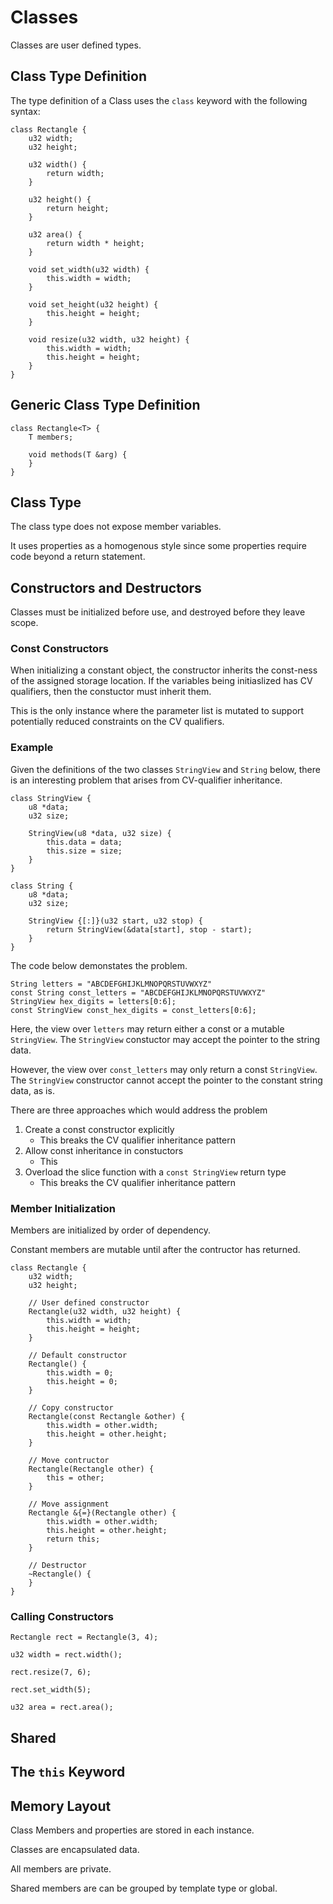 # Classes

Classes are user defined types.

## Class Type Definition

The type definition of a Class uses the `class` keyword with the following syntax:

```mj
class Rectangle {
    u32 width;
    u32 height;

    u32 width() {
        return width;
    }

    u32 height() {
        return height;
    }

    u32 area() {
        return width * height;
    }

    void set_width(u32 width) {
        this.width = width;
    }

    void set_height(u32 height) {
        this.height = height;
    }

    void resize(u32 width, u32 height) {
        this.width = width;
        this.height = height;
    }
}
```

## Generic Class Type Definition

```mj
class Rectangle<T> {
    T members;

    void methods(T &arg) {
    }
}
```

## Class Type

The class type does not expose member variables.

It uses properties as a homogenous style since some
properties require code beyond a return statement.

## Constructors and Destructors

Classes must be initialized before use, and destroyed before they leave scope.

### Const Constructors

When initializing a constant object, the constructor inherits the const-ness of the assigned
storage location. If the variables being initiaslized has CV qualifiers, then the constuctor
must inherit them.

This is the only instance where the parameter list is mutated to support potentially
reduced constraints on the CV qualifiers.

### Example

Given the definitions of the two classes `StringView` and `String` below, there
is an interesting problem that arises from CV-qualifier inheritance.

```mj
class StringView {
    u8 *data;
    u32 size;

    StringView(u8 *data, u32 size) {
        this.data = data;
        this.size = size;
    }
}

class String {
    u8 *data;
    u32 size;

    StringView {[:]}(u32 start, u32 stop) {
        return StringView(&data[start], stop - start);
    }
}
```

The code below demonstates the problem.

```mj
String letters = "ABCDEFGHIJKLMNOPQRSTUVWXYZ"
const String const_letters = "ABCDEFGHIJKLMNOPQRSTUVWXYZ"
StringView hex_digits = letters[0:6];
const StringView const_hex_digits = const_letters[0:6];
```

Here, the view over `letters` may return either a const or a mutable `StringView`.
The `StringView` constuctor may accept the pointer to the string data.

However, the view over `const_letters` may only return a const `StringView`.
The `StringView` constructor cannot accept the pointer to the constant string data, as is.

There are three approaches which would address the problem

1. Create a const constructor explicitly
    - This breaks the CV qualifier inheritance pattern
2. Allow const inheritance in constuctors
    - This
3. Overload the slice function with a `const StringView` return type
    - This breaks the CV qualifier inheritance pattern

### Member Initialization

Members are initialized by order of dependency.

Constant members are mutable until after the contructor has returned.

```mj
class Rectangle {
    u32 width;
    u32 height;

    // User defined constructor
    Rectangle(u32 width, u32 height) {
        this.width = width;
        this.height = height;
    }

    // Default constructor
    Rectangle() {
        this.width = 0;
        this.height = 0;
    }

    // Copy constructor
    Rectangle(const Rectangle &other) {
        this.width = other.width;
        this.height = other.height;
    }

    // Move contructor
    Rectangle(Rectangle other) {
        this = other;
    }

    // Move assignment
    Rectangle &{=}(Rectangle other) {
        this.width = other.width;
        this.height = other.height;
        return this;
    }

    // Destructor
    ~Rectangle() {
    }
}
```

### Calling Constructors

```mj
Rectangle rect = Rectangle(3, 4);

u32 width = rect.width();

rect.resize(7, 6);

rect.set_width(5);

u32 area = rect.area();
```

## Shared

## The `this` Keyword

## Memory Layout

Class Members and properties are stored in each instance.

Classes are encapsulated data.

All members are private.

Shared members are can be grouped by template type or global.
